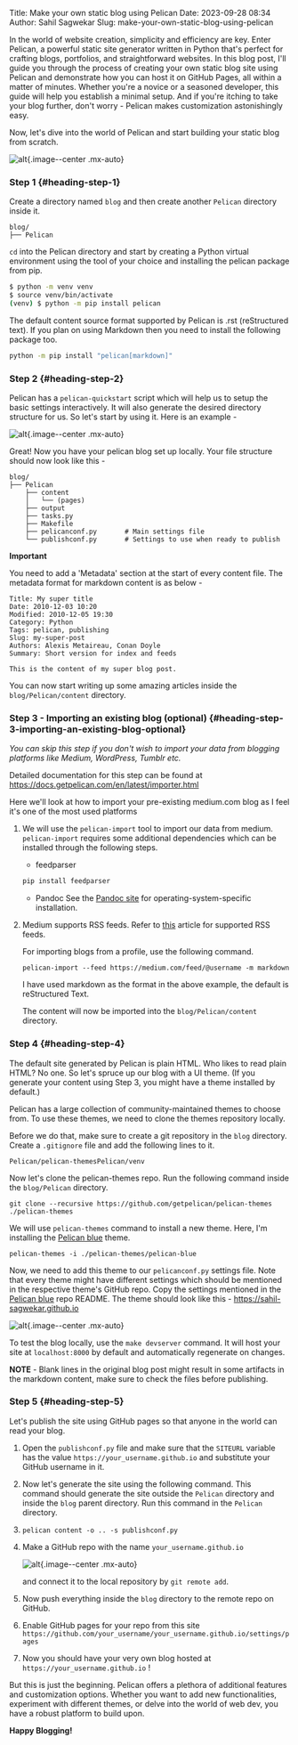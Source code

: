 Title: Make your own static blog using Pelican
Date: 2023-09-28 08:34
Author: Sahil Sagwekar
Slug: make-your-own-static-blog-using-pelican

In the world of website creation, simplicity and efficiency are key. Enter Pelican, a powerful static site generator written in Python that's perfect for crafting blogs, portfolios, and straightforward websites. In this blog post, I'll guide you through the process of creating your own static blog site using Pelican and demonstrate how you can host it on GitHub Pages, all within a matter of minutes. Whether you're a novice or a seasoned developer, this guide will help you establish a minimal setup. And if you're itching to take your blog further, don't worry - Pelican makes customization astonishingly easy.

Now, let's dive into the world of Pelican and start building your static blog from scratch.

![alt](https://cdn.hashnode.com/res/hashnode/image/upload/v1695826784018/231ae782-8abb-4738-a61a-c8abc648a0e1.png){.image--center .mx-auto}

### Step 1 {#heading-step-1}

Create a directory named `blog` and then create another `Pelican` directory inside it.
```text
blog/
├── Pelican
```
`cd` into the Pelican directory and start by creating a Python virtual environment using the tool of your choice and installing the pelican package from pip.
```bash
$ python -m venv venv
$ source venv/bin/activate
(venv) $ python -m pip install pelican
```
The default content source format supported by Pelican is .rst (reStructured text). If you plan on using Markdown then you need to install the following package too.
```bash
python -m pip install "pelican[markdown]"
```
### Step 2 {#heading-step-2}

Pelican has a `pelican-quickstart` script which will help us to setup the basic settings interactively. It will also generate the desired directory structure for us. So let's start by using it. Here is an example -

![alt](https://cdn.hashnode.com/res/hashnode/image/upload/v1695826741531/c44349a2-3f8b-4561-85dd-65cc62c47399.png){.image--center .mx-auto}

Great! Now you have your pelican blog set up locally. Your file structure should now look like this -
```text
blog/
├── Pelican
    ├── content
    │   └── (pages)
    ├── output
    ├── tasks.py
    ├── Makefile
    ├── pelicanconf.py       # Main settings file
    └── publishconf.py       # Settings to use when ready to publish
```
**Important**

You need to add a 'Metadata' section at the start of every content file. The metadata format for markdown content is as below -
```text
Title: My super title
Date: 2010-12-03 10:20
Modified: 2010-12-05 19:30
Category: Python
Tags: pelican, publishing
Slug: my-super-post
Authors: Alexis Metaireau, Conan Doyle
Summary: Short version for index and feeds

This is the content of my super blog post.
```
You can now start writing up some amazing articles inside the `blog/Pelican/content` directory.

### Step 3 - Importing an existing blog (optional) {#heading-step-3-importing-an-existing-blog-optional}

*You can skip this step if you don't wish to import your data from blogging platforms like Medium, WordPress, Tumblr etc.*

Detailed documentation for this step can be found at <https://docs.getpelican.com/en/latest/importer.html>

Here we'll look at how to import your pre-existing medium.com blog as I feel it's one of the most used platforms

1.  We will use the `pelican-import` tool to import our data from medium. `pelican-import` requires some additional dependencies which can be installed through the following steps.

    - feedparser

	```bash
	pip install feedparser
	```

	-   Pandoc
	See the [Pandoc site](https://pandoc.org/installing.html) for operating-system-specific installation.

2.  Medium supports RSS feeds. Refer to [this](https://help.medium.com/hc/en-us/articles/214874118-Using-RSS-feeds-of-profiles-publications-and-topics) article for supported RSS feeds.

    For importing blogs from a profile, use the following command.

	```
	pelican-import --feed https://medium.com/feed/@username -m markdown
	```

    I have used markdown as the format in the above example, the default is reStructured Text.

    The content will now be imported into the `blog/Pelican/content` directory.

### Step 4 {#heading-step-4}

The default site generated by Pelican is plain HTML. Who likes to read plain HTML? No one. So let's spruce up our blog with a UI theme. (If you generate your content using Step 3, you might have a theme installed by default.)

Pelican has a large collection of community-maintained themes to choose from. To use these themes, we need to clone the themes repository locally.

Before we do that, make sure to create a git repository in the `blog` directory. Create a `.gitignore` file and add the following lines to it.

    Pelican/pelican-themesPelican/venv

Now let's clone the pelican-themes repo. Run the following command inside the `blog/Pelican` directory.

    git clone --recursive https://github.com/getpelican/pelican-themes ./pelican-themes

We will use `pelican-themes` command to install a new theme. Here, I'm installing the [Pelican blue](https://github.com/Parbhat/pelican-blue) theme.

    pelican-themes -i ./pelican-themes/pelican-blue

Now, we need to add this theme to our `pelicanconf.py` settings file. Note that every theme might have different settings which should be mentioned in the respective theme's GitHub repo. Copy the settings mentioned in the [Pelican blue](https://github.com/Parbhat/pelican-blue) repo README. The theme should look like this - <https://sahil-sagwekar.github.io>

![alt](https://cdn.hashnode.com/res/hashnode/image/upload/v1695886054892/9b910376-ea80-48ca-8dd0-fe1e72821e53.png){.image--center .mx-auto}

To test the blog locally, use the `make devserver` command. It will host your site at `localhost:8000` by default and automatically regenerate on changes.

**NOTE** - Blank lines in the original blog post might result in some artifacts in the markdown content, make sure to check the files before publishing.

### Step 5 {#heading-step-5}

Let's publish the site using GitHub pages so that anyone in the world can read your blog.

1.  Open the `publishconf.py` file and make sure that the `SITEURL` variable has the value `https://your_username.github.io` and substitute your GitHub username in it.

2.  Now let's generate the site using the following command. This command should generate the site outside the `Pelican` directory and inside the `blog` parent directory. Run this command in the `Pelican` directory.

3.     pelican content -o .. -s publishconf.py

4.  Make a GitHub repo with the name `your_username.github.io`

    ![alt](https://cdn.hashnode.com/res/hashnode/image/upload/v1695886229161/db5f4e27-c3d5-4bfd-a15d-989c918d8f97.png){.image--center .mx-auto}

    and connect it to the local repository by `git remote add`.

5.  Now push everything inside the `blog` directory to the remote repo on GitHub.

6.  Enable GitHub pages for your repo from this site `https://github.com/your_username/your_username.github.io/settings/pages`

7.  Now you should have your very own blog hosted at `https://your_username.github.io` !

But this is just the beginning. Pelican offers a plethora of additional features and customization options. Whether you want to add new functionalities, experiment with different themes, or delve into the world of web dev, you have a robust platform to build upon.

**Happy Blogging!**
